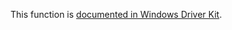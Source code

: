 This function is [documented in Windows Driver Kit](https://learn.microsoft.com/en-us/windows-hardware/drivers/ddi/ntifs/nf-ntifs-rtlinsertunicodeprefix).
